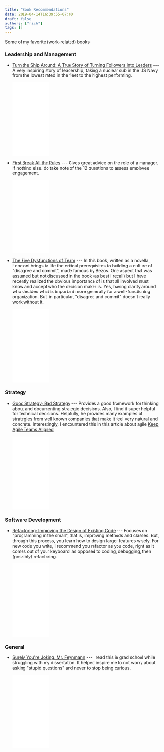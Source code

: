 ```yaml
---
title: "Book Recommendations"
date: 2019-04-14T16:39:55-07:00
draft: false
authors: ["rich"]
tags: []
---
```


Some of my favorite (work-related) books

### Leadership and Management

* [Turn the Ship Around: A True Story of Turning Followers into Leaders](https://www.amazon.com/gp/product/1591846404/ref=as_li_tl?ie=UTF8&camp=1789&creative=9325&creativeASIN=1591846404&linkCode=as2&tag=rliebling-20&linkId=d0b2fd0d12e56e4652360e8d57378ad9)
   --- A very inspiring story of leadership, taking a nuclear sub in the US Navy from the lowest rated in the fleet to the highest performing.

    <iframe style="width:120px;height:240px;" marginwidth="0" marginheight="0" scrolling="no" frameborder="0" src="//ws-na.amazon-adsystem.com/widgets/q?ServiceVersion=20070822&OneJS=1&Operation=GetAdHtml&MarketPlace=US&source=ac&ref=tf_til&ad_type=product_link&tracking_id=rliebling-20&marketplace=amazon&region=US&placement=1591846404&asins=1591846404&linkId=5cfa79cb297fa257ca92365ab2ec8e03&show_border=true&link_opens_in_new_window=true&price_color=333333&title_color=0066c0&bg_color=ffffff">
    </iframe>

* [First Break All the Rules](https://www.amazon.com/gp/product/1595621113/ref=as_li_tl?ie=UTF8&camp=1789&creative=9325&creativeASIN=1595621113&linkCode=as2&tag=rliebling-20&linkId=c1a48cea304d6f0de2d185d041cd2e69)
    --- Gives great advice on the role of a manager.  If nothing else, do take note of the [12 questions](https://s3.amazonaws.com/siteninja/multitenant/assets/21544/files/original/The_12_Employee_Engagement_Questions_113.pdf) to assess employee engagement.

    <iframe style="width:120px;height:240px;" marginwidth="0" marginheight="0" scrolling="no" frameborder="0" src="//ws-na.amazon-adsystem.com/widgets/q?ServiceVersion=20070822&OneJS=1&Operation=GetAdHtml&MarketPlace=US&source=ac&ref=tf_til&ad_type=product_link&tracking_id=rliebling-20&marketplace=amazon&region=US&placement=1595621113&asins=1595621113&linkId=556cf0aed7ae535221cc33f3568006ea&show_border=true&link_opens_in_new_window=true&price_color=333333&title_color=0066c0&bg_color=ffffff">
    </iframe>

* [The Five Dysfunctions of Team](https://www.amazon.com/gp/product/0787960756/ref=as_li_tl?ie=UTF8&camp=1789&creative=9325&creativeASIN=0787960756&linkCode=as2&tag=rliebling-20&linkId=384ac84e3857868a4d7dcffc1af56166)
    --- In this book, written as a novella, Lencioni brings to life the critical prerequisites to building a culture of "disagree and commit", made famous by Bezos.  One aspect that was assumed but not discussed in the book (as best i recall) but I have recently realized the obvious importance of is that all involved must know and accept who the decision maker is.  Yes, having clarity around who decides what is important more generally for a well-functioning organization.  But, in particular, "disagree and commit" doesn't really work without it.

    <iframe style="width:120px;height:240px;" marginwidth="0" marginheight="0" scrolling="no" frameborder="0" src="//ws-na.amazon-adsystem.com/widgets/q?ServiceVersion=20070822&OneJS=1&Operation=GetAdHtml&MarketPlace=US&source=ac&ref=tf_til&ad_type=product_link&tracking_id=rliebling-20&marketplace=amazon&region=US&placement=0787960756&asins=0787960756&linkId=1c4d9f52ccf896984d014653e092625c&show_border=true&link_opens_in_new_window=true&price_color=333333&title_color=0066c0&bg_color=ffffff">
    </iframe>

### Strategy
* [Good Strategy; Bad Strategy](https://www.amazon.com/gp/product/0307886239/ref=as_li_tl?ie=UTF8&camp=1789&creative=9325&creativeASIN=0307886239&linkCode=as2&tag=rliebling-20&linkId=76c7a9c5536f43268bc032fcf6787bfd)
    --- Provides a good framework for thinking about and documenting strategic decisions.  Also, I find it super helpful for technical decisions.  Helpfully, he provides many examples of strategies from well known companies that make it feel very natural and concrete.  Interestingly, I encountered this in this article about agile [Keep Agile Teams Aligned](https://uxdesign.cc/keep-agile-teams-aligned-820fdf142a60)

    <iframe style="width:120px;height:240px;" marginwidth="0" marginheight="0" scrolling="no" frameborder="0" src="//ws-na.amazon-adsystem.com/widgets/q?ServiceVersion=20070822&OneJS=1&Operation=GetAdHtml&MarketPlace=US&source=ac&ref=tf_til&ad_type=product_link&tracking_id=rliebling-20&marketplace=amazon&region=US&placement=0307886239&asins=0307886239&linkId=200406b77913808fb45f0f569a644cc2&show_border=true&link_opens_in_new_window=true&price_color=333333&title_color=0066c0&bg_color=ffffff">
    </iframe>
### Software Development
* [Refactoring: Improving the Design of Existing Code](https://www.amazon.com/Refactoring-Improving-Existing-Addison-Wesley-Signature/dp/0134757599/ref=as_sl_pc_tf_til?tag=rliebling-20&linkCode=w00&linkId=3289763290956fb6f538087d69549e6a&creativeASIN=0134757599)
    --- Focuses on "programming in the small", that is, improving methods and classes.  But, through this process, you learn how to design larger features wisely.  For new code you write, I recommend you refactor as you code, right as it comes out of your keyboard, as opposed to coding, debugging, then (possibly) refactoring.

    <iframe style="width:120px;height:240px;" marginwidth="0" marginheight="0" scrolling="no" frameborder="0" src="//ws-na.amazon-adsystem.com/widgets/q?ServiceVersion=20070822&OneJS=1&Operation=GetAdHtml&MarketPlace=US&source=ac&ref=tf_til&ad_type=product_link&tracking_id=rliebling-20&marketplace=amazon&region=US&placement=0134757599&asins=0134757599&linkId=3289763290956fb6f538087d69549e6a&show_border=true&link_opens_in_new_window=true&price_color=333333&title_color=0066c0&bg_color=ffffff">
    </iframe>

### General
* [Surely You're Joking, Mr. Feynmann](https://www.amazon.com/Surely-Youre-Joking-Mr-Feynman/dp/0393355624/ref=as_sl_pc_tf_til?tag=rliebling-20&linkCode=w00&linkId=697df501ee327154aac4e20b9d2b9992&creativeASIN=0393355624)
    --- I read this in grad school while struggling with my dissertation.  It helped inspire me to not worry about asking "stupid questions" and never to stop being curious.

    <iframe style="width:120px;height:240px;" marginwidth="0" marginheight="0" scrolling="no" frameborder="0" src="//ws-na.amazon-adsystem.com/widgets/q?ServiceVersion=20070822&OneJS=1&Operation=GetAdHtml&MarketPlace=US&source=ac&ref=tf_til&ad_type=product_link&tracking_id=rliebling-20&marketplace=amazon&region=US&placement=0393355624&asins=0393355624&linkId=697df501ee327154aac4e20b9d2b9992&show_border=true&link_opens_in_new_window=true&price_color=333333&title_color=0066c0&bg_color=ffffff">
    </iframe>
